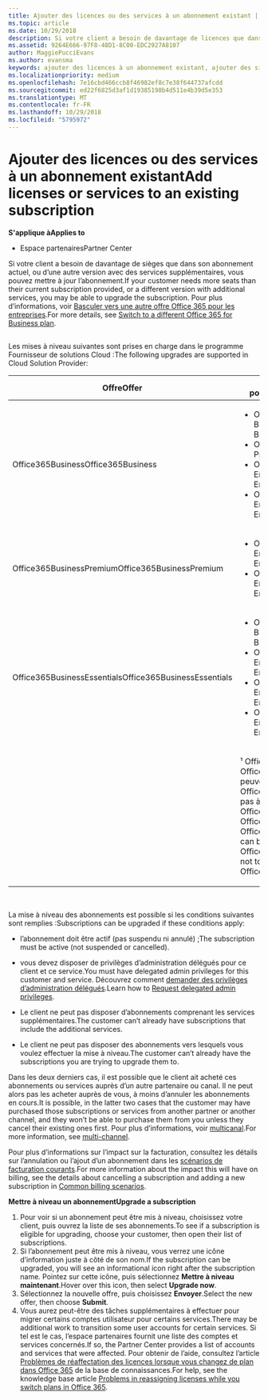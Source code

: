 ```yaml
---
title: Ajouter des licences ou des services à un abonnement existant | Espace partenaires
ms.topic: article
ms.date: 10/29/2018
description: Si votre client a besoin de davantage de licences que dans son abonnement actuel, ou d’une autre version avec des services supplémentaires, vous pouvez mettre à jour l’abonnement.
ms.assetid: 9264E666-97F8-48D1-8C00-EDC2927A8107
author: MaggiePucciEvans
ms.author: evansma
keywords: ajouter des licences à un abonnement existant, ajouter des sièges à un abonnement existant, modifier un abonnement, changer d'abonnement, acheter des licences supplémentaires pour un client
ms.localizationpriority: medium
ms.openlocfilehash: 7e16cbd466ccb8f46982ef8c7e38f644737afcdd
ms.sourcegitcommit: ed22f6825d3af1d19385198b4d511e4b39d5e353
ms.translationtype: MT
ms.contentlocale: fr-FR
ms.lasthandoff: 10/29/2018
ms.locfileid: "5795972"
---
```

# <a name="add-licenses-or-services-to-an-existing-subscription"></a><span data-ttu-id="aec95-104">Ajouter des licences ou des services à un abonnement existant</span><span class="sxs-lookup"><span data-stu-id="aec95-104">Add licenses or services to an existing subscription</span></span>

**<span data-ttu-id="aec95-105">S'applique à</span><span class="sxs-lookup"><span data-stu-id="aec95-105">Applies to</span></span>**

-  <span data-ttu-id="aec95-106">Espace partenaires</span><span class="sxs-lookup"><span data-stu-id="aec95-106">Partner Center</span></span>

<span data-ttu-id="aec95-107">Si votre client a besoin de davantage de sièges que dans son abonnement actuel, ou d’une autre version avec des services supplémentaires, vous pouvez mettre à jour l’abonnement.</span><span class="sxs-lookup"><span data-stu-id="aec95-107">If your customer needs more seats than their current subscription provided, or a different version with additional services, you may be able to upgrade the subscription.</span></span> <span data-ttu-id="aec95-108">Pour plus d’informations, voir [Basculer vers une autre offre Office&nbsp;365 pour les entreprises](http://go.microsoft.com/fwlink/p/?LinkId=723577).</span><span class="sxs-lookup"><span data-stu-id="aec95-108">For more details, see [Switch to a different Office 365 for Business plan](http://go.microsoft.com/fwlink/p/?LinkId=723577).</span></span>

## <a href="" id="upgradesubscription"></a>


<span data-ttu-id="aec95-109">Les mises à niveau suivantes sont prises en charge dans le programme Fournisseur de solutions Cloud&nbsp;:</span><span class="sxs-lookup"><span data-stu-id="aec95-109">The following upgrades are supported in Cloud Solution Provider:</span></span>

<table>
<colgroup>
<col width="50%" />
<col width="50%" />
</colgroup>
<thead>
<tr class="header">
<th><span data-ttu-id="aec95-110">Offre</span><span class="sxs-lookup"><span data-stu-id="aec95-110">Offer</span></span></th>
<th><span data-ttu-id="aec95-111">Mises à niveau possibles</span><span class="sxs-lookup"><span data-stu-id="aec95-111">Possible upgrades</span></span></th>
</tr>
</thead>
<tbody>
<tr class="odd">
<td><span data-ttu-id="aec95-112">Office365Business</span><span class="sxs-lookup"><span data-stu-id="aec95-112">Office365Business</span></span></td>
<td><ul>
<li><span data-ttu-id="aec95-113">Office&nbsp;365 Business&nbsp;Premium¹</span><span class="sxs-lookup"><span data-stu-id="aec95-113">Office 365 Business Premium¹</span></span></li>
<li><span data-ttu-id="aec95-114">Office&nbsp;365&nbsp;ProPlus</span><span class="sxs-lookup"><span data-stu-id="aec95-114">Office 365 ProPlus</span></span></li>
<li><span data-ttu-id="aec95-115">Office&nbsp;365 Entreprise&nbsp;E3</span><span class="sxs-lookup"><span data-stu-id="aec95-115">Office 365 Enterprise E3</span></span></li>
<li><span data-ttu-id="aec95-116">Office&nbsp;365 Enterprise&nbsp;E5</span><span class="sxs-lookup"><span data-stu-id="aec95-116">Office 365 Enterprise E5</span></span></li>
</ul></td>
</tr>
<tr class="even">
<td><span data-ttu-id="aec95-117">Office365BusinessPremium</span><span class="sxs-lookup"><span data-stu-id="aec95-117">Office365BusinessPremium</span></span></td>
<td><ul>
<li><span data-ttu-id="aec95-118">Office&nbsp;365 Entreprise&nbsp;E3</span><span class="sxs-lookup"><span data-stu-id="aec95-118">Office 365 Enterprise E3</span></span></li>
<li><span data-ttu-id="aec95-119">Office&nbsp;365 Enterprise&nbsp;E5</span><span class="sxs-lookup"><span data-stu-id="aec95-119">Office 365 Enterprise E5</span></span></li>
</ul></td>
</tr>
<tr class="odd">
<td><span data-ttu-id="aec95-120">Office365BusinessEssentials</span><span class="sxs-lookup"><span data-stu-id="aec95-120">Office365BusinessEssentials</span></span></td>
<td><ul>
<li><span data-ttu-id="aec95-121">Office&nbsp;365 Business&nbsp;Premium¹</span><span class="sxs-lookup"><span data-stu-id="aec95-121">Office 365 Business Premium¹</span></span></li>
<li><span data-ttu-id="aec95-122">Office&nbsp;365 Entreprise&nbsp;E1</span><span class="sxs-lookup"><span data-stu-id="aec95-122">Office 365 Enterprise E1</span></span></li>
<li><span data-ttu-id="aec95-123">Office&nbsp;365 Entreprise&nbsp;E3</span><span class="sxs-lookup"><span data-stu-id="aec95-123">Office 365 Enterprise E3</span></span></li>
<li><span data-ttu-id="aec95-124">Office&nbsp;365 Enterprise&nbsp;E5</span><span class="sxs-lookup"><span data-stu-id="aec95-124">Office 365 Enterprise E5</span></span></li>
</ul></td>
</tr>
<tr class="even">
<td></td>
<td><p><span data-ttu-id="aec95-125">¹ Office365BusinessIndia et Office365BusinessEssentialsIndia peuvent être mis à niveau vers Office365BusinessPremiumIndia, pas à Office365BusinessPremium.</span><span class="sxs-lookup"><span data-stu-id="aec95-125">¹ Office365BusinessIndia and Office365BusinessEssentialsIndia can be upgraded to Office365BusinessPremiumIndia, not to Office365BusinessPremium.</span></span></p></td>
</tr>
</tbody>
</table>

 

<span data-ttu-id="aec95-126">La mise à niveau des abonnements est possible si les conditions suivantes sont remplies&nbsp;:</span><span class="sxs-lookup"><span data-stu-id="aec95-126">Subscriptions can be upgraded if these conditions apply:</span></span>

-   <span data-ttu-id="aec95-127">l’abonnement doit être actif (pas suspendu ni annulé)&nbsp;;</span><span class="sxs-lookup"><span data-stu-id="aec95-127">The subscription must be active (not suspended or cancelled).</span></span>

-   <span data-ttu-id="aec95-128">vous devez disposer de privilèges d’administration délégués pour ce client et ce service.</span><span class="sxs-lookup"><span data-stu-id="aec95-128">You must have delegated admin privileges for this customer and service.</span></span> <span data-ttu-id="aec95-129">Découvrez comment [demander des privilèges d’administration délégués](request-a-relationship-with-a-customer.md).</span><span class="sxs-lookup"><span data-stu-id="aec95-129">Learn how to [Request delegated admin privileges](request-a-relationship-with-a-customer.md).</span></span>

-   <span data-ttu-id="aec95-130">Le client ne peut pas disposer d’abonnements comprenant les services supplémentaires.</span><span class="sxs-lookup"><span data-stu-id="aec95-130">The customer can’t already have subscriptions that include the additional services.</span></span>

-   <span data-ttu-id="aec95-131">Le client ne peut pas disposer des abonnements vers lesquels vous voulez effectuer la mise à niveau.</span><span class="sxs-lookup"><span data-stu-id="aec95-131">The customer can’t already have the subscriptions you are trying to upgrade them to.</span></span>

<span data-ttu-id="aec95-132">Dans les deux&nbsp;derniers cas, il est possible que le client ait acheté ces abonnements ou services auprès d’un autre partenaire ou canal. Il ne peut alors pas les acheter auprès de vous, à moins d’annuler les abonnements en cours.</span><span class="sxs-lookup"><span data-stu-id="aec95-132">It is possible, in the latter two cases that the customer may have purchased those subscriptions or services from another partner or another channel, and they won’t be able to purchase them from you unless they cancel their existing ones first.</span></span> <span data-ttu-id="aec95-133">Pour plus d’informations, voir [multicanal](multichannel.md).</span><span class="sxs-lookup"><span data-stu-id="aec95-133">For more information, see [multi-channel](multichannel.md).</span></span>

<span data-ttu-id="aec95-134">Pour plus d’informations sur l’impact sur la facturation, consultez les détails sur l’annulation ou l’ajout d’un abonnement dans les [scénarios de facturation courants](common-billing-scenarios.md).</span><span class="sxs-lookup"><span data-stu-id="aec95-134">For more information about the impact this will have on billing, see the details about cancelling a subscription and adding a new subscription in [Common billing scenarios](common-billing-scenarios.md).</span></span>

**<span data-ttu-id="aec95-135">Mettre à niveau un abonnement</span><span class="sxs-lookup"><span data-stu-id="aec95-135">Upgrade a subscription</span></span>**

1.  <span data-ttu-id="aec95-136">Pour voir si un abonnement peut être mis à niveau, choisissez votre client, puis ouvrez la liste de ses abonnements.</span><span class="sxs-lookup"><span data-stu-id="aec95-136">To see if a subscription is eligible for upgrading, choose your customer, then open their list of subscriptions.</span></span>
2.  <span data-ttu-id="aec95-137">Si l’abonnement peut être mis à niveau, vous verrez une icône d’information juste à côté de son nom.</span><span class="sxs-lookup"><span data-stu-id="aec95-137">If the subscription can be upgraded, you will see an informational icon right after the subscription name.</span></span> <span data-ttu-id="aec95-138">Pointez sur cette icône, puis sélectionnez **Mettre à niveau maintenant**.</span><span class="sxs-lookup"><span data-stu-id="aec95-138">Hover over this icon, then select **Upgrade now**.</span></span>
3.  <span data-ttu-id="aec95-139">Sélectionnez la nouvelle offre, puis choisissez **Envoyer**.</span><span class="sxs-lookup"><span data-stu-id="aec95-139">Select the new offer, then choose **Submit**.</span></span>
4.  <span data-ttu-id="aec95-140">Vous aurez peut-être des tâches supplémentaires à effectuer pour migrer certains comptes utilisateur pour certains services.</span><span class="sxs-lookup"><span data-stu-id="aec95-140">There may be additional work to transition some user accounts for certain services.</span></span> <span data-ttu-id="aec95-141">Si tel est le cas, l’espace partenaires fournit une liste des comptes et services concernés.</span><span class="sxs-lookup"><span data-stu-id="aec95-141">If so, the Partner Center provides a list of accounts and services that were affected.</span></span> <span data-ttu-id="aec95-142">Pour obtenir de l’aide, consultez l’article [Problèmes de réaffectation des licences lorsque vous changez de plan dans Office&nbsp;365](http://go.microsoft.com/fwlink/p/?LinkId=723576) de la base de connaissances.</span><span class="sxs-lookup"><span data-stu-id="aec95-142">For help, see the knowledge base article [Problems in reassigning licenses while you switch plans in Office 365](http://go.microsoft.com/fwlink/p/?LinkId=723576).</span></span>

 

 



